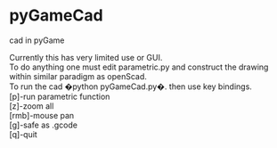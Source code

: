 # pyGameCad
cad in pyGame  

Currently this has very limited use or GUI.  
To do anything one must edit parametric.py and construct the drawing within similar paradigm as openScad.  
To run the cad �python pyGameCad.py�. then use key bindings.  
[p]-run parametric function  
[z]-zoom all  
[rmb]-mouse pan  
[g]-safe as .gcode  
[q]-quit  
